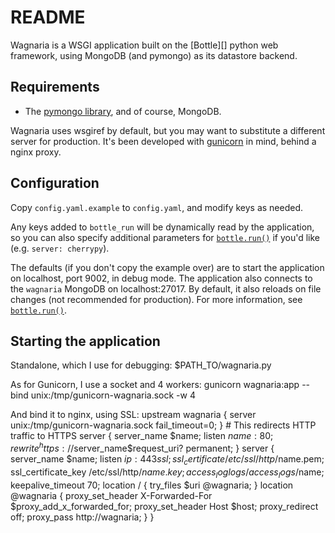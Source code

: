 # README

Wagnaria is a WSGI application built on the [Bottle][] python web framework, 
using MongoDB (and pymongo) as its datastore backend.

## Requirements
- The [pymongo library][], and of course, MongoDB.

Wagnaria uses wsgiref by default, but you may want to substitute a different  
server for production. It's been developed with [gunicorn][] in mind, behind a 
nginx proxy.

## Configuration
Copy `config.yaml.example` to `config.yaml`, and modify keys as needed.

Any keys added to `bottle_run` will be dynamically read by the application, so 
you can also specify additional parameters for [`bottle.run()`][] if you'd like 
(e.g. `server: cherrypy`).

The defaults (if you don't copy the example over) are to start the application 
on localhost, port 9002, in debug mode. The application also connects to the 
`wagnaria` MongoDB on localhost:27017. By default, it also reloads on file 
changes (not recommended for production). For more information, see 
[`bottle.run()`][].

## Starting the application
Standalone, which I use for debugging:
	$PATH_TO/wagnaria.py

As for Gunicorn, I use a socket and 4 workers:
	gunicorn wagnaria:app --bind unix:/tmp/gunicorn-wagnaria.sock -w 4

And bind it to nginx, using SSL:
	upstream wagnaria {
		server unix:/tmp/gunicorn-wagnaria.sock fail_timeout=0;
	}
	# This redirects HTTP traffic to HTTPS
	server {
		server_name     $name;
		listen          $name:80;
		rewrite         ^ https://$server_name$request_uri? permanent;
	}
	server {
		server_name             $name;
		listen                  $ip:443 ssl;
		ssl_certificate         /etc/ssl/http/$name.pem;
		ssl_certificate_key     /etc/ssl/http/$name.key;
		access_log              logs/access_logs/$name;
		keepalive_timeout       70;
		location / {
			try_files $uri @wagnaria;
		}
		location @wagnaria {
			proxy_set_header        X-Forwarded-For $proxy_add_x_forwarded_for;
			proxy_set_header        Host $host;
			proxy_redirect          off;
			proxy_pass              http://wagnaria;
		}
	}

[bottle.py]: http://bottlepy.org
[pymongo library]: http://api.mongodb.org/python/current/
[gunicorn]: http://gunicorn.org
[`bottle.run()`]: http://bottlepy.org/docs/dev/api.html#bottle.run
